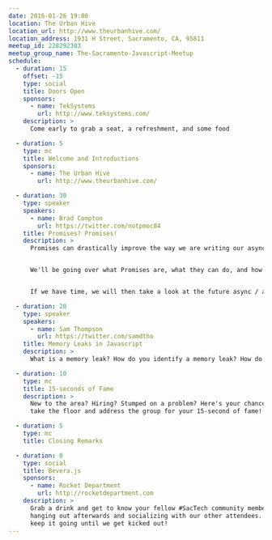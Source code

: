 ```yaml
---
date: 2016-01-26 19:00
location: The Urban Hive
location_url: http://www.theurbanhive.com/
location_address: 1931 H Street, Sacramento, CA, 95811
meetup_id: 228292303
meetup_group_name: The-Sacramento-Javascript-Meetup
schedule:
  - duration: 15
    offset: -15
    type: social
    title: Doors Open
    sponsors:
      - name: TekSystems
        url: http://www.teksystems.com/
    description: >
      Come early to grab a seat, a refreshment, and some food

  - duration: 5
    type: mc
    title: Welcome and Introductions
    sponsors:
      - name: The Urban Hive
        url: http://www.theurbanhive.com/

  - duration: 30
    type: speaker
    speakers:
      - name: Brad Compton
        url: https://twitter.com/notpmoc84
    title: Promises? Promises!
    description: >
      Promises can drastically improve the way we are writing our async code. They give us back the ability to centralize our error handling and return values from functions like we can in synchronous code.


      We'll be going over what Promises are, what they can do, and how we can start using them.


      If we have time, we will then take a look at the future async / await features that are making their way into the spec.

  - duration: 20
    type: speaker
    speakers:
      - name: Sam Thompson
        url: https://twitter.com/samdtho
    title: Memory Leaks in Javascript
    description: >
      What is a memory leak? How do you identify a memory leak? How do you fix a memory leak?

  - duration: 10
    type: mc
    title: 15-seconds of Fame
    description: >
      New to the area? Hiring? Stumped on a problem? Here's your chance to
      take the floor and address the group for your 15-second of fame!

  - duration: 5
    type: mc
    title: Closing Remarks

  - duration: 0
    type: social
    title: Bevera.js
    sponsors:
      - name: Rocket Department
        url: http://rocketdepartment.com
    description: >
      Grab a drink and get to know your fellow #SacTech community members by
      hanging out afterwards and socializing with our other attendees. We'll
      keep it going until we get kicked out!
---
```

